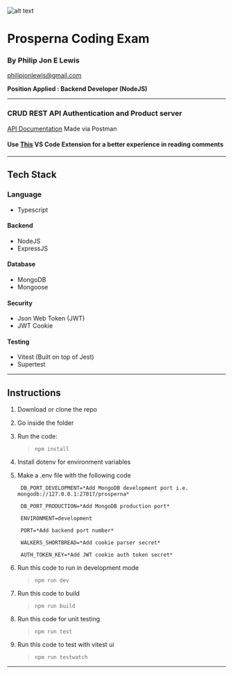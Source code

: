 ![alt text](https://prosperna.com/wp-content/uploads/2021/08/ProspernaLogo.svg)

# Prosperna Coding Exam

### By Philip Jon E Lewis

philipjonlewis@gmail.com

**Position Applied : Backend Developer (NodeJS)**

---

### CRUD REST API Authentication and Product server

[API Documentation](https://www.example.com)
Made via Postman

#### Use [This](https://marketplace.visualstudio.com/items?itemName=aaron-bond.better-comments) VS Code Extension for a better experience in reading comments

---

## Tech Stack

### Language

- Typescript

#### Backend

- NodeJS
- ExpressJS

#### Database

- MongoDB
- Mongoose

#### Security

- Json Web Token (JWT)
- JWT Cookie

#### Testing

- Vitest (Built on top of Jest)
- Supertest

---

## Instructions

1. Download or clone the repo
2. Go inside the folder
3. Run the code:
   > `npm install`
4. Install dotenv for environment variables
5. Make a .env file with the following code

   ```
    DB_PORT_DEVELOPMENT=*Add MongoDB development port i.e. mongodb://127.0.0.1:27017/prosperna*

    DB_PORT_PRODUCTION=*Add MongoDB production port*

    ENVIRONMENT=development

    PORT=*Add backend port number*

    WALKERS_SHORTBREAD=*Add cookie parser secret*

    AUTH_TOKEN_KEY=*Add JWT cookie auth token secret*
   ```

6. Run this code to run in development mode

   > `npm run dev`

7. Run this code to build

   > `npm run build`

8. Run this code for unit testing

   > `npm run test`

9. Run this code to test with vitest ui

   > `npm run testwatch`

---
